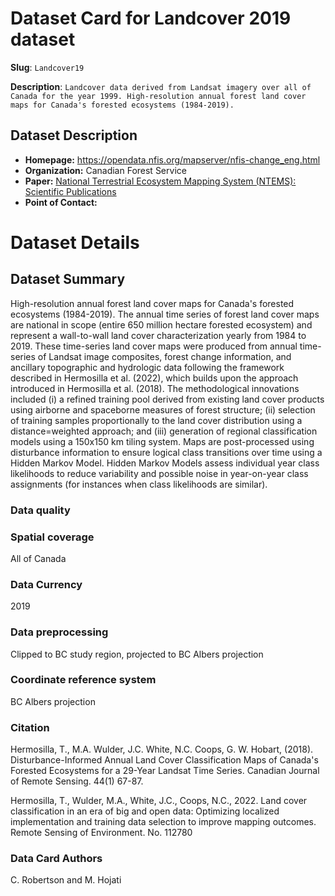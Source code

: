 # Dataset Card for Landcover 2019 dataset

**Slug**: `Landcover19`

**Description**: `Landcover data derived from Landsat imagery over all of Canada for the year 1999. High-resolution annual forest land cover maps for Canada's forested ecosystems (1984-2019). `

## Dataset Description

- **Homepage:** https://opendata.nfis.org/mapserver/nfis-change_eng.html
- **Organization:** Canadian Forest Service 
- **Paper:** [National Terrestrial Ecosystem Mapping System (NTEMS): Scientific Publications](https://www.researchgate.net/publication/357889457_National_Terrestrial_Ecosystem_Mapping_System_NTEMS_Scientific_Publications)
- **Point of Contact:** 


# Dataset Details
## Dataset Summary
High-resolution annual forest land cover maps for Canada's forested ecosystems (1984-2019). The annual time series of forest land cover maps are national in scope (entire 650 million hectare forested ecosystem) and represent a wall-to-wall land cover characterization yearly from 1984 to 2019. These time-series land cover maps were produced from annual time-series of Landsat image composites, forest change information, and ancillary topographic and hydrologic data following the framework described in Hermosilla et al. (2022), which builds upon the approach introduced in Hermosilla et al. (2018). The methodological innovations included (i) a refined training pool derived from existing land cover products using airborne and spaceborne measures of forest structure; (ii) selection of training samples proportionally to the land cover distribution using a distance=weighted approach; and (iii) generation of regional classification models using a 150x150 km tiling system. Maps are post-processed using disturbance information to ensure logical class transitions over time using a Hidden Markov Model. Hidden Markov Models assess individual year class likelihoods to reduce variability and possible noise in year-on-year class assignments (for instances when class likelihoods are similar).

### Data quality

### Spatial coverage
All of Canada

### Data Currency 
2019
### Data preprocessing
Clipped to BC study region, projected to BC Albers projection
### Coordinate reference system
BC Albers projection

### Citation
Hermosilla, T., M.A. Wulder, J.C. White, N.C. Coops, G. W. Hobart, (2018). Disturbance-Informed Annual Land Cover Classification Maps of Canada's Forested Ecosystems for a 29-Year Landsat Time Series. Canadian Journal of Remote Sensing. 44(1) 67-87.

Hermosilla, T., Wulder, M.A., White, J.C., Coops, N.C., 2022. Land cover classification in an era of big and open data: Optimizing localized implementation and training data selection to improve mapping outcomes. Remote Sensing of Environment. No. 112780

### Data Card Authors
C. Robertson and M. Hojati


